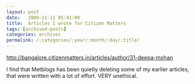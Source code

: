 ```yaml
---
layout: post
date:	2009-11-11 05:41:00
title:  Articles I wrote for Citizen Matters
tags: [archived-posts]
categories: archives
permalink: /:categories/:year/:month/:day/:title/
---
```

http://bangalore.citizenmatters.in/articles/author/31-deepa-mohan

I find that Metblogs has been quietly deleting some of my earlier articles, that were written with a lot of effort. VERY unethical.
